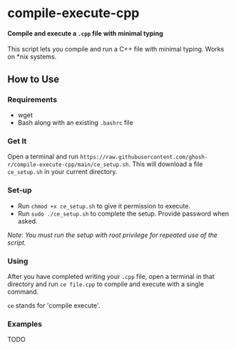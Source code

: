 # compile-execute-cpp

#### Compile and execute a `.cpp` file with minimal typing

This script lets you compile and run a C++ file with minimal typing. Works on \*nix systems.

## How to Use

### Requirements
* wget
* Bash along with an existing `.bashrc` file

### Get It
Open a terminal and run `https://raw.githubusercontent.com/ghosh-r/compile-execute-cpp/main/ce_setup.sh`. This will download a file `ce_setup.sh` in your current directory.

### Set-up
* Run `chmod +x ce_setup.sh` to give it permission to execute.
* Run `sudo ./ce_setup.sh` to complete the setup. Provide password when asked.

*Note: You must run the setup with root privilege for repeated use of the script.*

### Using
After you have completed writing your `.cpp` file, open a terminal in that directory and run `ce file.cpp` to compile and execute with a single command.

`ce` stands for 'compile execute'.

### Examples
TODO
 
